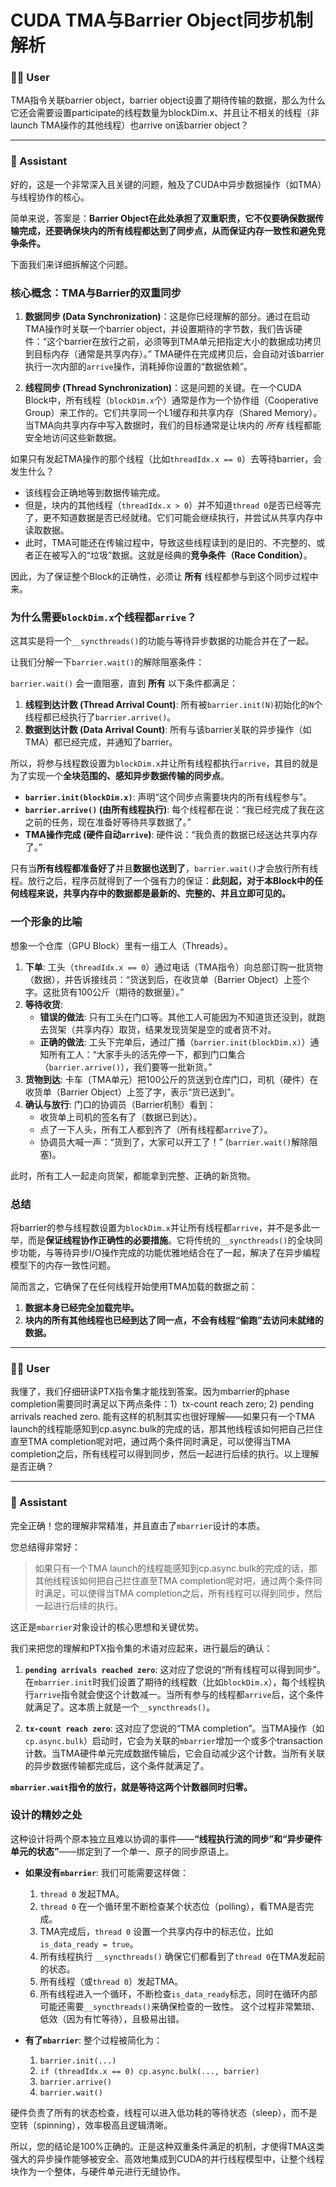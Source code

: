 # CUDA TMA与Barrier Object同步机制解析

### 🧑‍💻 User

TMA指令关联barrier object，barrier object设置了期待传输的数据，那么为什么它还会需要设置participate的线程数量为blockDim.x、并且让不相关的线程（非launch TMA操作的其他线程）也arrive on该barrier object？

---

### 🤖 Assistant

好的，这是一个非常深入且关键的问题，触及了CUDA中异步数据操作（如TMA）与线程协作的核心。

简单来说，答案是：**Barrier Object在此处承担了双重职责，它不仅要确保数据传输完成，还要确保块内的所有线程都达到了同步点，从而保证内存一致性和避免竞争条件。**

下面我们来详细拆解这个问题。

### 核心概念：TMA与Barrier的双重同步

1.  **数据同步 (Data Synchronization)**：这是你已经理解的部分。通过在启动TMA操作时关联一个barrier object，并设置期待的字节数，我们告诉硬件：“这个barrier在放行之前，必须等到TMA单元把指定大小的数据成功拷贝到目标内存（通常是共享内存）。” TMA硬件在完成拷贝后，会自动对该barrier执行一次内部的`arrive`操作，消耗掉你设置的“数据依赖”。

2.  **线程同步 (Thread Synchronization)**：这是问题的关键。在一个CUDA Block中，所有线程（`blockDim.x`个）通常是作为一个协作组（Cooperative Group）来工作的。它们共享同一个L1缓存和共享内存（Shared Memory）。当TMA向共享内存中写入数据时，我们的目标通常是让块内的 *所有* 线程都能安全地访问这些新数据。

如果只有发起TMA操作的那个线程（比如`threadIdx.x == 0`）去等待barrier，会发生什么？
* 该线程会正确地等到数据传输完成。
* 但是，块内的其他线程（`threadIdx.x > 0`）并不知道`thread 0`是否已经等完了，更不知道数据是否已经就绪。它们可能会继续执行，并尝试从共享内存中读取数据。
* 此时，TMA可能还在传输过程中，导致这些线程读到的是旧的、不完整的、或者正在被写入的“垃圾”数据。这就是经典的**竞争条件（Race Condition）**。

因此，为了保证整个Block的正确性，必须让 **所有** 线程都参与到这个同步过程中来。

### 为什么需要`blockDim.x`个线程都`arrive`？

这其实是将一个`__syncthreads()`的功能与等待异步数据的功能合并在了一起。

让我们分解一下`barrier.wait()`的解除阻塞条件：

`barrier.wait()` 会一直阻塞，直到 **所有** 以下条件都满足：

1.  **线程到达计数 (Thread Arrival Count)**: 所有被`barrier.init(N)`初始化的`N`个线程都已经执行了`barrier.arrive()`。
2.  **数据到达计数 (Data Arrival Count)**: 所有与该barrier关联的异步操作（如TMA）都已经完成，并通知了barrier。

所以，将参与线程数设置为`blockDim.x`并让所有线程都执行`arrive`，其目的就是为了实现一个**全块范围的、感知异步数据传输的同步点**。

* **`barrier.init(blockDim.x)`**:  声明“这个同步点需要块内的所有线程参与”。
* **`barrier.arrive()` (由所有线程执行)**: 每个线程都在说：“我已经完成了我在这之前的任务，现在准备好等待共享数据了。”
* **TMA操作完成 (硬件自动`arrive`)**: 硬件说：“我负责的数据已经送达共享内存了。”

只有当**所有线程都准备好了**并且**数据也送到了**，`barrier.wait()`才会放行所有线程。放行之后，程序员就得到了一个强有力的保证：**此刻起，对于本Block中的任何线程来说，共享内存中的数据都是最新的、完整的、并且立即可见的。**

### 一个形象的比喻

想象一个仓库（GPU Block）里有一组工人（Threads）。

1.  **下单**: 工头（`threadIdx.x == 0`）通过电话（TMA指令）向总部订购一批货物（数据），并告诉接线员：“货送到后，在收货单（Barrier Object）上签个字。这批货有100公斤（期待的数据量）。”
2.  **等待收货**:
    * **错误的做法**: 只有工头在门口等。其他工人可能因为不知道货还没到，就跑去货架（共享内存）取货，结果发现货架是空的或者货不对。
    * **正确的做法**: 工头下完单后，通过广播（`barrier.init(blockDim.x)`）通知所有工人：“大家手头的活先停一下，都到门口集合（`barrier.arrive()`），我们要等一批新货。”
3.  **货物到达**: 卡车（TMA单元）把100公斤的货送到仓库门口，司机（硬件）在收货单（Barrier Object）上签了字，表示“货已送到”。
4.  **确认与放行**: 门口的协调员（Barrier机制）看到：
    * 收货单上司机的签名有了（数据已到达）。
    * 点了一下人头，所有工人都到齐了（所有线程都`arrive`了）。
    * 协调员大喊一声：“货到了，大家可以开工了！” (`barrier.wait()`解除阻塞)。

此时，所有工人一起走向货架，都能拿到完整、正确的新货物。

### 总结

将barrier的参与线程数设置为`blockDim.x`并让所有线程都`arrive`，并不是多此一举，而是**保证线程协作正确性的必要措施**。它将传统的`__syncthreads()`的全块同步功能，与等待异步I/O操作完成的功能优雅地结合在了一起，解决了在异步编程模型下的内存一致性问题。

简而言之，它确保了在任何线程开始使用TMA加载的数据之前：
1.  **数据本身已经完全加载完毕。**
2.  **块内的所有其他线程也已经到达了同一点，不会有线程“偷跑”去访问未就绪的数据。**

---

### 🧑‍💻 User

我懂了，我们仔细研读PTX指令集才能找到答案。因为mbarrier的phase completion需要同时满足以下两点条件：1）tx-count reach zero; 2) pending arrivals reached zero.
能有这样的机制其实也很好理解——如果只有一个TMA launch的线程能感知到cp.async.bulk的完成的话，那其他线程该如何把自己拦住直至TMA completion呢对吧，通过两个条件同时满足，可以使得当TMA completion之后，所有线程可以得到同步，然后一起进行后续的执行。以上理解是否正确？

---

### 🤖 Assistant

完全正确！您的理解非常精准，并且直击了`mbarrier`设计的本质。

您总结得非常好：

> 如果只有一个TMA launch的线程能感知到cp.async.bulk的完成的话，那其他线程该如何把自己拦住直至TMA completion呢对吧，通过两个条件同时满足，可以使得当TMA completion之后，所有线程可以得到同步，然后一起进行后续的执行。

这正是`mbarrier`对象设计的核心思想和关键优势。

我们来把您的理解和PTX指令集的术语对应起来，进行最后的确认：

1.  **`pending arrivals reached zero`**: 这对应了您说的“所有线程可以得到同步”。在`mbarrier.init`时我们设置了期待的线程数（比如`blockDim.x`），每个线程执行`arrive`指令就会使这个计数减一。当所有参与的线程都`arrive`后，这个条件就满足了。这本质上就是一个`__syncthreads()`。

2.  **`tx-count reach zero`**: 这对应了您说的“TMA completion”。当TMA操作（如`cp.async.bulk`）启动时，它会为关联的`mbarrier`增加一个或多个transaction计数。当TMA硬件单元完成数据传输后，它会自动减少这个计数。当所有关联的异步数据传输都完成后，这个条件就满足了。

**`mbarrier.wait`指令的放行，就是等待这两个计数器同时归零。**

### 设计的精妙之处

这种设计将两个原本独立且难以协调的事件——**“线程执行流的同步”**和**“异步硬件单元的状态”**——绑定到了一个单一、原子的同步原语上。

* **如果没有`mbarrier`**: 我们可能需要这样做：
    1.  `thread 0` 发起TMA。
    2.  `thread 0` 在一个循环里不断检查某个状态位（polling），看TMA是否完成。
    3.  TMA完成后，`thread 0` 设置一个共享内存中的标志位，比如 `is_data_ready = true`。
    4.  所有线程执行 `__syncthreads()` 确保它们都看到了`thread 0`在TMA发起前的状态。
    5.  所有线程（或`thread 0`）发起TMA。
    6.  所有线程进入一个循环，不断检查`is_data_ready`标志，同时在循环内部可能还需要`__syncthreads()`来确保检查的一致性。
    这个过程非常繁琐、低效（因为有忙等待），且极易出错。

* **有了`mbarrier`**: 整个过程被简化为：
    1.  `barrier.init(...)`
    2.  `if (threadIdx.x == 0) cp.async.bulk(..., barrier)`
    3.  `barrier.arrive()`
    4.  `barrier.wait()`

硬件负责了所有的状态检查，线程可以进入低功耗的等待状态（sleep），而不是空转（spinning），效率极高且逻辑清晰。

所以，您的结论是100%正确的。正是这种双重条件满足的机制，才使得TMA这类强大的异步操作能够被安全、高效地集成到CUDA的并行线程模型中，让整个线程块作为一个整体，与硬件单元进行无缝协作。